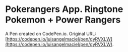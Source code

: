 # Pokerangers App. Ringtone Pokemon + Power Rangers

A Pen created on CodePen.io. Original URL: [https://codepen.io/luisangelmaciel/pen/dyRVXLW](https://codepen.io/luisangelmaciel/pen/dyRVXLW).

